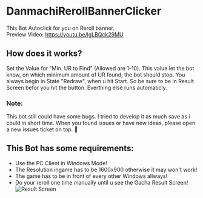# DanmachiRerollBannerClicker

This Bot Autoclick for you on Reroll banner.<br />
Preview Video: https://youtu.be/lgLBQck29MU

## How does it works?
Set the Value for "Min. UR to Find" (Allowed are 1-10). This value let the bot know, on which minimum amount of UR found, the bot should stop.
You always begin in State "Redraw", when u hit Start. So be sure to be in Result Screen befor you hit the button.
Everthing else runs automaticly.

### Note:
This bot still could have some bugs. I tried to develop it as much save as i could in short time.
When you found issues or have new ideas, please open a new issues ticket on top. 💙

## This Bot has some requirements:
- Use the PC Client in Windows Mode!
- The Resolution ingame has to be 1600x900 otherwise it may won't work!
- The game has to be in front of every other Windows allways!
- Do your reroll one time manually until u see the Gacha Result Screen! ![Result Screen](https://djnemas.de/SX/danchro_YmApeO8XHU.png)





